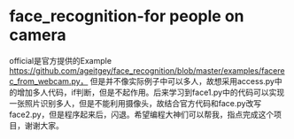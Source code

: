 # face_recognition-for people on camera

official是官方提供的Example https://github.com/ageitgey/face_recognition/blob/master/examples/facerec_from_webcam.py，
但是并不像实际例子中可以多人，故想采用access.py中的增加多人代码，if判断，但是不起作用。后来学习到face1.py中的代码可以实现一张照片识别多人，但是不能利用摄像头，故结合官方代码和face.py改写face2.py，但是程序起来后，闪退。希望编程大神们可以帮我，指点完成这个项目，谢谢大家。